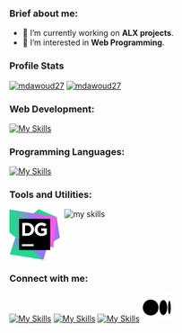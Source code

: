 <!--
**mdawoud27/mdawoud27** is a ✨ _special_ ✨ repository because its `README.md` (this file) appears on your GitHub profile.

Here are some ideas to get you started:

- 🔭 I’m currently working on ...
- 🌱 I’m currently learning ...
- 👯 I’m looking to collaborate on ...
- 🤔 I’m looking for help with ...
- 💬 Ask me about ...
- 📫 How to reach me: ...
- 😄 Pronouns: ...
- ⚡ Fun fact: ...
- Prpjects:
  - repo link
  - repo link
-->

### Brief about me:

- 🔭 I’m currently working on **ALX projects**.
- 🌱 I’m interested in **Web Programming**.

### Profile Stats
<a href="https://github.com/mdawoud27"><img src="https://github-readme-stats.vercel.app/api?username=mdawoud27&theme=github_dark&hide_border=true&show_icons=true&locale=en" alt="mdawoud27" /></a>
<a href="https://github.com/mdawoud27"><img src="https://github-readme-stats.vercel.app/api/top-langs?username=mdawoud27&theme=github_dark&hide_border=true&show_icons=true&locale=en&layout=compact" alt="mdawoud27" /></a>

### Web Development:
[![My Skills](https://skillicons.dev/icons?i=html,css,js,typescript,nodejs,express,mysql,mongodb,redis)](https://github.com/mdawoud27)

### Programming Languages:
[![My Skills](https://skillicons.dev/icons?i=c,cpp,python)](https://github.com/mdawoud27)

### Tools and Utilities:
<div style="display:flex; gap:0.5rem;">
  <img src="./images/DataGrip-logo.svg" alt="datagrip logo">
  <img src="https://skillicons.dev/icons?i=webstorm,linux,bash,git,vim,nginx,postman" alt="my skills">
</div>

### Connect with me:
[![My Skills](https://skillicons.dev/icons?i=linkedin)](https://www.linkedin.com/in/dawoud27/)
[![My Skills](https://skillicons.dev/icons?i=twitter)](https://x.com/mad_d27)
[![My Skills](https://skillicons.dev/icons?i=gmail)](mailto:mhmaddawoud20@gmail.com)
<a href="https://medium.com/@dawoud27" style="margin-left: 0.1rem;">
  <img src="./images/medium-icon.svg" alt="medium logo" width="50" height="50">
</a>
